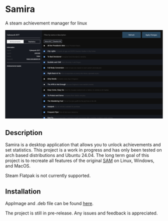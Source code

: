 # Samira

A steam achievement manager for linux

![example](./assets/screenshot.png)

## Description
Samira is a desktop application that allows you to unlock achievements and set statistics. This project is a work in progress and has only been tested on arch based distributions and Ubuntu 24.04. The long term goal of this project is to recreate all features of the original [SAM](https://github.com/gibbed/SteamAchievementManager) on Linux, Windows, and MacOS. 

Steam Flatpak is not currently supported. 

## Installation
AppImage and .deb file can be found [here](https://github.com/jsnli/Samira/releases).

The project is still in pre-release. Any issues and feedback is appreciated.


